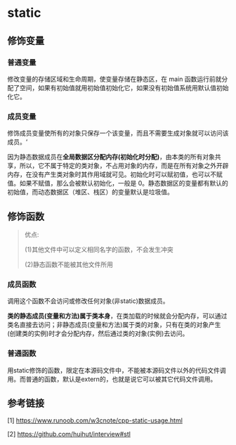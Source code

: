 # static

## 修饰变量

### 普通变量

修改变量的存储区域和生命周期，使变量存储在静态区，在 main 函数运行前就分配了空间，如果有初始值就用初始值初始化它，如果没有初始值系统用默认值初始化它。

### 成员变量

修饰成员变量使所有的对象只保存一个该变量，而且不需要生成对象就可以访问该成员。‘

因为静态数据成员在**全局数据区分配内存(初始化时分配)**，由本类的所有对象共享，所以，它不属于特定的类对象，不占用对象的内存，而是在所有对象之外开辟内存，在没有产生类对象时其作用域就可见。初始化时可以赋初值，也可以不赋值。如果不赋值，那么会被默认初始化，一般是 0。静态数据区的变量都有默认的初始值，而动态数据区（堆区、栈区）的变量默认是垃圾值。

## 修饰函数

> 优点:
>
> (1)其他文件中可以定义相同名字的函数，不会发生冲突
>
> (2)静态函数不能被其他文件所用

### 成员函数

调用这个函数不会访问或修改任何对象(非static)数据成员。

**类的静态成员(变量和方法)属于类本身**，在类加载的时候就会分配内存，可以通过类名直接去访问；非静态成员(变量和方法)属于类的对象，只有在类的对象产生(创建类的实例)时才会分配内存，然后通过类的对象(实例)去访问。

### 普通函数

用static修饰的函数，限定在本源码文件中，不能被本源码文件以外的代码文件调用。而普通的函数，默认是extern的，也就是说它可以被其它代码文件调用。

## 参考链接

[1] https://www.runoob.com/w3cnote/cpp-static-usage.html

[2] https://github.com/huihut/interview#stl